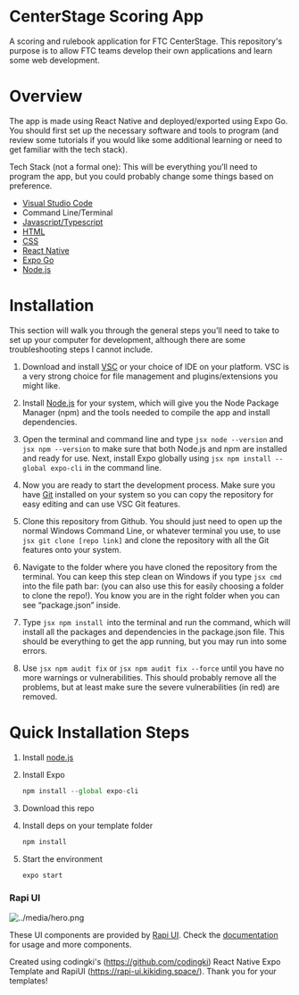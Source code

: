 # CenterStage Scoring App
A scoring and rulebook application for FTC CenterStage. This repository's purpose is to allow FTC teams develop their own applications and learn some web development.

# Overview
The app is made using React Native and deployed/exported using Expo Go. You should first set up the necessary software and tools to program (and review some tutorials if you would like some additional learning or need to get familiar with the tech stack).

Tech Stack (not a formal one):
This will be everything you’ll need to program the app, but you could probably change some things based on preference.
- [Visual Studio Code](https://code.visualstudio.com/)
- Command Line/Terminal
- [Javascript/Typescript](https://www.w3schools.com/js/)
- [HTML](https://www.w3schools.com/html/)
- [CSS](https://www.w3schools.com/csSref/sel_class.php)
- [React Native](https://reactnative.dev/)
- [Expo Go](https://expo.dev/go)
- [Node.js](https://nodejs.org/en)

# Installation
This section will walk you through the general steps you’ll need to take to set up your computer for development, although there are some troubleshooting steps I cannot include.
1. Download and install [VSC](https://code.visualstudio.com/) or your choice of IDE on your platform. VSC is a very strong choice for file management and plugins/extensions you might like.

2. Install [Node.js](https://nodejs.org/en/download/prebuilt-installer) for your system, which will give you the Node Package Manager (npm) and the tools needed to compile the app and install dependencies.

3. Open the terminal and command line and type ```jsx node --version``` and ```jsx npm --version``` to make sure that both Node.js and npm are installed and ready for use. Next, install Expo globally using ```jsx npm install --global expo-cli``` in the command line.

4. Now you are ready to start the development process. Make sure you have [Git](https://git-scm.com/book/en/v2/Getting-Started-Installing-Git) installed on your system so you can copy the repository for easy editing and can use VSC Git features.

5. Clone this repository from Github. You should just need to open up the normal Windows Command Line, or whatever terminal you use, to use ```jsx git clone [repo link]``` and clone the repository with all the Git features onto your system.

6. Navigate to the folder where you have cloned the repository from the terminal. You can keep this step clean on Windows if you type ```jsx cmd``` into the file path bar: (you can also use this for easily choosing a folder to clone the repo!). You know you are in the right folder when you can see “package.json” inside.

7. Type ```jsx npm install ```into the terminal and run the command, which will install all the packages and dependencies in the package.json file. This should be everything to get the app running, but you may run into some errors.

8. Use ```jsx npm audit fix``` or ```jsx npm audit fix --force``` until you have no more warnings or vulnerabilities. This should probably remove all the problems, but at least make sure the severe vulnerabilities (in red) are removed.


# Quick Installation Steps

1. Install [node.js](https://nodejs.org/en/)
2. Install Expo

   ```jsx
   npm install --global expo-cli
   ```

3. Download this repo
4. Install deps on your template folder

   ```jsx
   npm install
   ```

5. Start the environment

   ```jsx
   expo start
   ```

### Rapi UI

![../media/hero.png](../media/hero.png)

These UI components are provided by [Rapi UI](https://rapi-ui.kikiding.space/).
Check the [documentation](https://rapi-ui.kikiding.space/docs/) for usage and more components.

Created using codingki's (https://github.com/codingki) React Native Expo Template and RapiUI (https://rapi-ui.kikiding.space/). Thank you for your templates!
